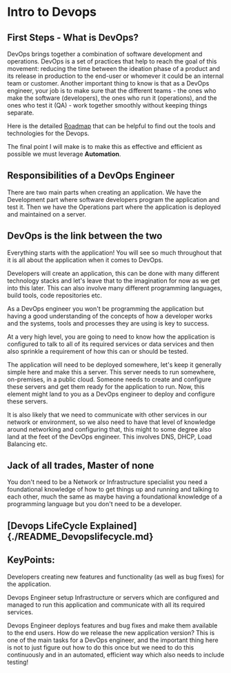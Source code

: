 # Intro to Devops

## First Steps - What is DevOps?
DevOps brings together a combination of software development and operations. DevOps is a set of practices that help to reach the goal of this movement: reducing the time between the ideation phase of a product and its release in production to the end-user or whomever it could be an internal team or customer.
Another important thing to know is that as a DevOps engineer, your job is to make sure that the different teams - the ones who make the software (developers), the ones who run it (operations), and the ones who test it (QA) - work together smoothly without keeping things separate.


Here is the detailed [Roadmap](https://roadmap.sh/devops) that can be helpful to find out the tools and technologies for the Devops.

The final point I will make is to make this as effective and efficient as possible we must leverage **Automation**.

## Responsibilities of a DevOps Engineer
There are two main parts when creating an application. We have the Development part where software developers program the application and test it. Then we have the Operations part where the application is deployed and maintained on a server.

## DevOps is the link between the two
Everything starts with the application! You will see so much throughout that it is all about the application when it comes to DevOps.

Developers will create an application, this can be done with many different technology stacks and let's leave that to the imagination for now as we get into this later. This can also involve many different programming languages, build tools, code repositories etc.

As a DevOps engineer you won't be programming the application but having a good understanding of the concepts of how a developer works and the systems, tools and processes they are using is key to success.

At a very high level, you are going to need to know how the application is configured to talk to all of its required services or data services and then also sprinkle a requirement of how this can or should be tested.

The application will need to be deployed somewhere, let's keep it generally simple here and make this a server. This server needs to run somewhere, on-premises, in a public cloud.  Someone needs to create and configure these servers and get them ready for the application to run. Now, this element might land to you as a DevOps engineer to deploy and configure these servers.

It is also likely that we need to communicate with other services in our network or environment, so we also need to have that level of knowledge around networking and configuring that, this might to some degree also land at the feet of the DevOps engineer. This involves DNS, DHCP, Load Balancing etc.

## Jack of all trades, Master of none
You don't need to be a Network or Infrastructure specialist you need a foundational knowledge of how to get things up and running and talking to each other, much the same as maybe having a foundational knowledge of a programming language but you don't need to be a developer.

## [Devops LifeCycle Explained]{./README_Devopslifecycle.md}


## KeyPoints:
Developers creating new features and functionality (as well as bug fixes) for the application.

Devops Engineer setup Infrastructure or servers which are configured and managed to run this application and communicate with all its required services.

Devops Engineer deploys features and bug fixes and make them available to the end users. How do we release the new application version? This is one of the main tasks for a DevOps engineer, and the important thing here is not to just figure out how to do this once but we need to do this continuously and in an automated, efficient way which also needs to include testing!
